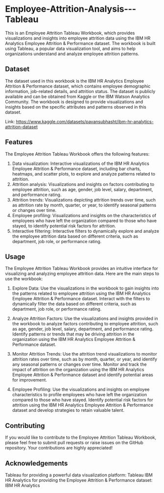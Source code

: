 # Employee-Attrition-Analysis---Tableau

This is an Employee Attrition Tableau Workbook, which provides visualizations and insights into employee attrition data using the IBM HR Analytics Employee Attrition & Performance dataset. The workbook is built using Tableau, a popular data visualization tool, and aims to help organizations understand and analyze employee attrition patterns.

## Dataset
The dataset used in this workbook is the IBM HR Analytics Employee Attrition & Performance dataset, which contains employee demographic information, job-related details, and attrition status. The dataset is publicly available and can be obtained from Kaggle or the IBM Watson Analytics Community. The workbook is designed to provide visualizations and insights based on the specific attributes and patterns observed in this dataset.

Link: https://www.kaggle.com/datasets/pavansubhasht/ibm-hr-analytics-attrition-dataset

## Features
The Employee Attrition Tableau Workbook offers the following features:

1. Data visualization: Interactive visualizations of the IBM HR Analytics Employee Attrition & Performance dataset, including bar charts, heatmaps, and scatter plots, to explore and analyze patterns related to attrition.
2. Attrition analysis: Visualizations and insights on factors contributing to employee attrition, such as age, gender, job level, salary, department, and performance rating.
3. Attrition trends: Visualizations depicting attrition trends over time, such as attrition rate by month, quarter, or year, to identify seasonal patterns or changes over time.
4. Employee profiling: Visualizations and insights on the characteristics of employees who have left the organization compared to those who have stayed, to identify potential risk factors for attrition.
5. Interactive filtering: Interactive filters to dynamically explore and analyze the employee attrition data based on different criteria, such as department, job role, or performance rating.

## Usage
The Employee Attrition Tableau Workbook provides an intuitive interface for visualizing and analyzing employee attrition data. Here are the main steps to use the workbook:

1. Explore Data: Use the visualizations in the workbook to gain insights into the patterns related to employee attrition using the IBM HR Analytics Employee Attrition & Performance dataset. Interact with the filters to dynamically filter the data based on different criteria, such as department, job role, or performance rating.

2. Analyze Attrition Factors: Use the visualizations and insights provided in the workbook to analyze factors contributing to employee attrition, such as age, gender, job level, salary, department, and performance rating. Identify patterns or trends that may be driving attrition in the organization using the IBM HR Analytics Employee Attrition & Performance dataset.

3. Monitor Attrition Trends: Use the attrition trend visualizations to monitor attrition rates over time, such as by month, quarter, or year, and identify any seasonal patterns or changes over time. Monitor and track the impact of attrition on the organization using the IBM HR Analytics Employee Attrition & Performance dataset and identify potential areas for improvement.

4. Employee Profiling: Use the visualizations and insights on employee characteristics to profile employees who have left the organization compared to those who have stayed. Identify potential risk factors for attrition using the IBM HR Analytics Employee Attrition & Performance dataset and develop strategies to retain valuable talent.

## Contributing
If you would like to contribute to the Employee Attrition Tableau Workbook, please feel free to submit pull requests or raise issues on the GitHub repository. Your contributions are highly appreciated!

##  Acknowledgements
Tableau for providing a powerful data visualization platform: Tableau
IBM HR Analytics for providing the Employee Attrition & Performance dataset: IBM HR Analytics


